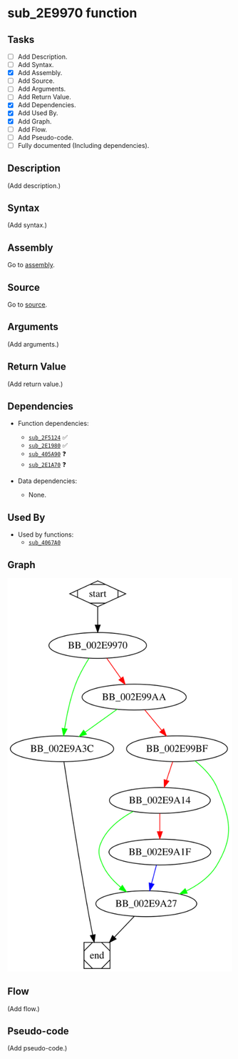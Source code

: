# sub_2E9970 function

## Tasks

- [ ] Add Description.
- [ ] Add Syntax.
- [X] Add Assembly.
- [ ] Add Source.
- [ ] Add Arguments.
- [ ] Add Return Value.
- [X] Add Dependencies.
- [X] Add Used By.
- [X] Add Graph.
- [ ] Add Flow.
- [ ] Add Pseudo-code.
- [ ] Fully documented (Including dependencies).

## Description

(Add description.)

## Syntax

(Add syntax.)

## Assembly

Go to [assembly](../asm/sub_2E9970.asm).

## Source

Go to [source](../cc/sub_2E9970.cc).

## Arguments

(Add arguments.)

## Return Value

(Add return value.)

## Dependencies

* Function dependencies:
  * [`sub_2F5124`](sub_2F5124.md) ✅
  * [`sub_2E1980`](sub_2E1980.md) ✅
  * [`sub_405A90`](sub_405A90.md) ❓
  * [`sub_2E1A70`](sub_2E1A70.md) ❓

* Data dependencies:
  * None.

## Used By

* Used by functions:
  * [`sub_4067A0`](sub_4067A0.md)

## Graph

![sub_2E9970 Graph](../svg/sub_2E9970.svg "sub_2E9970 Graph")

## Flow

(Add flow.)

## Pseudo-code

(Add pseudo-code.)


